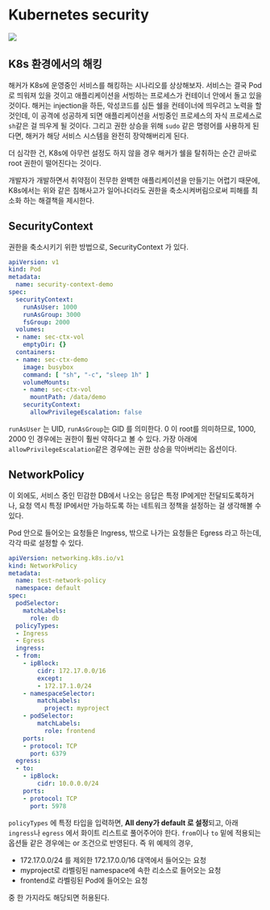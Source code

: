 # Kubernetes security

![](https://subicura.com/assets/article_images/2019-05-19-kubernetes-basic-1/kubernetes-logo.png)

## K8s 환경에서의 해킹

해커가 K8s에 운영중인 서비스를 해킹하는 시나리오를 상상해보자. 서비스는 결국 Pod로 띄워져 있을 것이고 애플리케이션을 서빙하는 프로세스가
컨테이너 안에서 돌고 있을 것이다. 해커는 injection을 하든, 악성코드를 심든 쉘을 컨테이너에 띄우려고 노력을 할 것인데,
이 공격에 성공하게 되면 애플리케이션을 서빙중인 프로세스의 자식 프로세스로 `sh`같은 걸 띄우게 될 것이다. 그리고 권한 상승을 위해
`sudo` 같은 명령어를 사용하게 된다면, 해커가 해당 서비스 시스템을 완전히 장악해버리게 된다.

더 심각한 건, K8s에 아무런 설정도 하지 않을 경우 해커가 쉘을 탈취하는 순간 곧바로 root 권한이 떨어진다는 것이다.

개발자가 개발하면서 취약점이 전무한 완벽한 애플리케이션을 만들기는 어렵기 때문에, K8s에서는 위와 같은 침해사고가 일어나더라도
권한을 축소시켜버림으로써 피해를 최소화 하는 해결책을 제시한다.

## SecurityContext

권한을 축소시키기 위한 방법으로, SecurityContext 가 있다.

```yaml
apiVersion: v1
kind: Pod
metadata:
  name: security-context-demo
spec:
  securityContext:
    runAsUser: 1000
    runAsGroup: 3000
    fsGroup: 2000
  volumes:
  - name: sec-ctx-vol
    emptyDir: {}
  containers:
  - name: sec-ctx-demo
    image: busybox
    command: [ "sh", "-c", "sleep 1h" ]
    volumeMounts:
    - name: sec-ctx-vol
      mountPath: /data/demo
    securityContext:
      allowPrivilegeEscalation: false
```

`runAsUser` 는 UID, `runAsGroup`는 GID 를 의미한다. 0 이 root를 의미하므로, 1000, 2000 인 경우에는 권한이 훨씬 약하다고 볼 수 있다.
가장 아래에 `allowPrivilegeEscalation`같은 경우에는 권한 상승을 막아버리는 옵션이다.

## NetworkPolicy

이 외에도, 서비스 중인 민감한 DB에서 나오는 응답은 특정 IP에게만 전달되도록하거나, 요청 역시 특정 IP에서만 가능하도록 하는 네트워크 정책을 설정하는 걸 생각해볼 수 있다.

Pod 안으로 들어오는 요청들은 Ingress, 밖으로 나가는 요청들은 Egress 라고 하는데, 각각 따로 설정할 수 있다. 

```yaml
apiVersion: networking.k8s.io/v1
kind: NetworkPolicy
metadata:
  name: test-network-policy
  namespace: default
spec:
  podSelector:
    matchLabels:
      role: db
  policyTypes:
  - Ingress
  - Egress
  ingress:
  - from:
    - ipBlock:
        cidr: 172.17.0.0/16
        except:
        - 172.17.1.0/24
    - namespaceSelector:
        matchLabels:
          project: myproject
    - podSelector:
        matchLabels:
          role: frontend
    ports:
    - protocol: TCP
      port: 6379
  egress:
  - to:
    - ipBlock:
        cidr: 10.0.0.0/24
    ports:
    - protocol: TCP
      port: 5978
```

`policyTypes` 에 특정 타입을 입력하면, **All deny가 default 로 설정**되고, 아래 `ingress`나 `egress` 에서 화이트 리스트로 풀어주어야 한다.
`from`이나 `to` 밑에 적용되는 옵션들 같은 경우에는 or 조건으로 반영된다. 즉 위 예제의 경우,

* 172.17.0.0/24 를 제외한 172.17.0.0/16 대역에서 들어오는 요청
* myproject로 라벨링된 namespace에 속한 리소스로 들어오는 요청
* frontend로 라벨링된 Pod에 들어오는 요청

중 한 가지라도 해당되면 허용된다.
